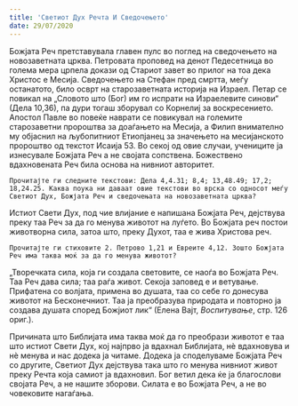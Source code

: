 ```yaml
---
title: 'Светиот Дух Речта И Сведочењето'
date: 29/07/2020
---
```


Божјата Реч претставувала главен пулс во поглед на сведочењето на новозаветната црква. Петровата проповед на денот Педесетница во голема мера црпела докази од Стариот завет во прилог на тоа дека Христос е Месија. Сведочењето на Стефан пред смртта, меѓу останатото, било осврт на старозаветната историја на Израел. Петар се повикал на „Словото што (Бог) им го испрати на Израелевите синови“ (Дела 10,36), па дури тогаш зборувал со Корнелиј за воскресението. Апостол Павле во повеќе наврати се повикувал на големите старозаветни пророштва за доаѓањето на Месија, а Филип внимателно му објаснил на љубопитниот Етиопјанец за значењето на месијанското пророштво од текстот Исаија 53. Во секој од овие случаи, учениците ја изнесувале Божјата Реч а не својата сопствена. Божествено вдахновената Реч била основа на нивниот авторитет.

`Прочитајте ги следните текстови: Дела 4,4.31; 8,4; 13,48.49; 17,2; 18,24.25. Каква поука ни даваат овие текстови во врска со односот меѓу Светиот Дух, Божјата Реч и сведочењата на новозаветната црква?`

Истиот Свети Дух, под чие влијание е напишана Божјата Реч, дејствува преку таа Реч за да го менува животот на луѓето. Во Божјата реч постои животворна сила, затоа што, преку Духот, таа е жива Христова реч.

`Прочитајте ги стиховите 2. Петрово 1,21 и Евреите 4,12. Зошто Божјата Реч има таква моќ за да го менува животот?`

„Творечката сила, која ги создала световите, се наоѓа во Божјата Реч. Таа Реч дава сила; таа раѓа живот. Секоја заповед е и ветување. Прифатена со волјата, примена во душата, таа со себе го донесува животот на Бесконечниот. Таа ја преобразува природата и повторно ја создава душата според Божјиот лик“ (Елена Вајт, *Воспитување*, стр. 126 ориг.).

Причината што Библијата има таква моќ да го преобрази животот е таа што истиот Свети Дух, кој најпрво ја вдахнал Библијата, нѐ вдахновува и нѐ менува и нас додека ја читаме. Додека ја споделуваме Божјата Реч со другите, Светиот Дух дејствува така што го менува нивниот живот преку Речта која самиот ја вдахновил. Бог ветил дека ќе ја благослови својата Реч, а не нашите зборови. Силата е во Божјата Реч, а не во човековите нагаѓања.